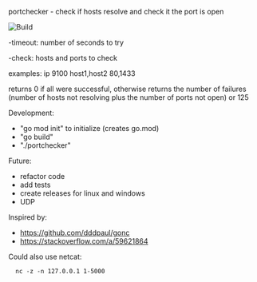 portchecker - check if hosts resolve and check it the port is open

![Build](https://github.com/mkinney/portchecker/actions/workflows/build.yml/badge.svg)

-timeout: number of seconds to try

-check:
hosts and ports to check

examples:
ip 9100
host1,host2 80,1433

returns 0 if all were successful, otherwise returns the number of failures (number of hosts not resolving plus the number of ports not open) or 125

Development:
- "go mod init" to initialize (creates go.mod)
- "go build"
- "./portchecker"

Future:
- refactor code
- add tests
- create releases for linux and windows
- UDP

Inspired by:
- https://github.com/dddpaul/gonc
- https://stackoverflow.com/a/59621864

Could also use netcat:
```
  nc -z -n 127.0.0.1 1-5000
```
